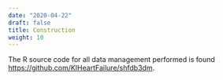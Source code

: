 ```yaml
---
date: "2020-04-22"
draft: false
title: Construction
weight: 10
---
```


The R source code for all data management performed is found https://github.com/KIHeartFailure/shfdb3dm.